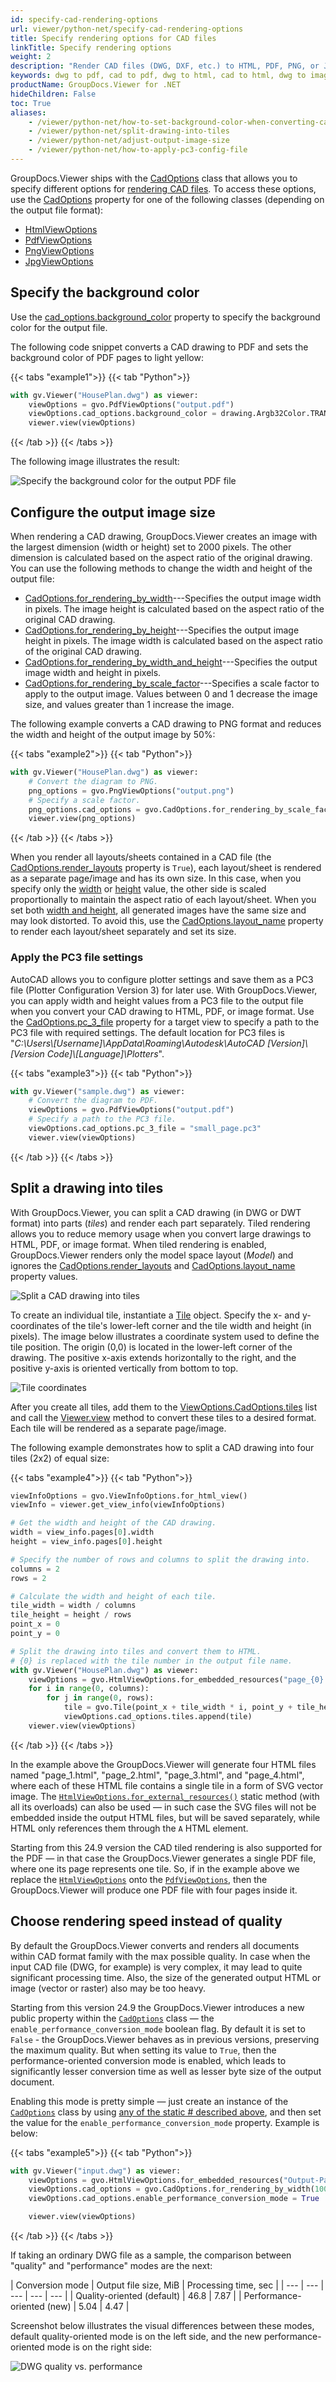```yaml
---
id: specify-cad-rendering-options
url: viewer/python-net/specify-cad-rendering-options
title: Specify rendering options for CAD files
linkTitle: Specify rendering options
weight: 2
description: "Render CAD files (DWG, DXF, etc.) to HTML, PDF, PNG, or JPEG using GroupDocs.Viewer's options."
keywords: dwg to pdf, cad to pdf, dwg to html, cad to html, dwg to image, split drawing, performance conversion
productName: GroupDocs.Viewer for .NET
hideChildren: False
toc: True
aliases:
    - /viewer/python-net/how-to-set-background-color-when-converting-cad-drawings
    - /viewer/python-net/split-drawing-into-tiles
    - /viewer/python-net/adjust-output-image-size
    - /viewer/python-net/how-to-apply-pc3-config-file
---
```

GroupDocs.Viewer ships with the [CadOptions](https://reference.groupdocs.com/viewer/python-net/groupdocs.viewer.options/cadoptions) class that allows you to specify different options for [rendering CAD files](/viewer/python-net/render-cad-documents/). To access these options, use the [CadOptions](https://reference.groupdocs.com/viewer/python-net/groupdocs.viewer.options/baseviewoptions/#properties) property for one of the following classes (depending on the output file format):

* [HtmlViewOptions](https://reference.groupdocs.com/python-net/viewer/groupdocs.viewer.options/htmlviewoptions) 
* [PdfViewOptions](https://reference.groupdocs.com/python-net/viewer/groupdocs.viewer.options/pdfviewoptions)
* [PngViewOptions](https://reference.groupdocs.com/python-net/viewer/groupdocs.viewer.options/pngviewoptions)
* [JpgViewOptions](https://reference.groupdocs.com/python-net/viewer/groupdocs.viewer.options/jpgviewoptions)

## Specify the background color

Use the [cad_options.background_color](https://reference.groupdocs.com/viewer/python-net/groupdocs.viewer.options/cadoptions/#properties) property to specify the background color for the output file. 

The following code snippet converts a CAD drawing to PDF and sets the background color of PDF pages to light yellow:

{{< tabs "example1">}}
{{< tab "Python">}}
```python
with gv.Viewer("HousePlan.dwg") as viewer:
    viewOptions = gvo.PdfViewOptions("output.pdf")
    viewOptions.cad_options.background_color = drawing.Argb32Color.TRANSPARENT # RGB color for green 
    viewer.view(viewOptions)
```
{{< /tab >}}
{{< /tabs >}}

The following image illustrates the result:

![Specify the background color for the output PDF file](/viewer/net/images/rendering-basics/render-cad-documents/set-background-color.png)

## Configure the output image size

<a name="ctors"></a>When rendering a CAD drawing, GroupDocs.Viewer creates an image with the largest dimension (width or height) set to 2000 pixels. The other dimension is calculated based on the aspect ratio of the original drawing. You can use the following methods to change the width and height of the output file:

* [CadOptions.for_rendering_by_width](https://reference.groupdocs.com/python-net/viewer/groupdocs.viewer.options/cadoptions/#methods)---Specifies the output image width in pixels. The image height is calculated based on the aspect ratio of the original CAD drawing.
* [CadOptions.for_rendering_by_height](https://reference.groupdocs.com/python-net/viewer/groupdocs.viewer.options/cadoptions/#methods)---Specifies the output image height in pixels. The image width is calculated based on the aspect ratio of the original CAD drawing.
* [CadOptions.for_rendering_by_width_and_height](https://reference.groupdocs.com/python-net/viewer/groupdocs.viewer.options/cadoptions/#methods)---Specifies the output image width and height in pixels. 
* [CadOptions.for_rendering_by_scale_factor](https://reference.groupdocs.com/python-net/viewer/groupdocs.viewer.options/cadoptions/#methods)---Specifies a scale factor to apply to the output image. Values between 0 and 1 decrease the image size, and values greater than 1 increase the image.

The following example converts a CAD drawing to PNG format and reduces the width and height of the output image by 50%:

{{< tabs "example2">}}
{{< tab "Python">}}
```python
with gv.Viewer("HousePlan.dwg") as viewer:
    # Convert the diagram to PNG.
    png_options = gvo.PngViewOptions("output.png")
    # Specify a scale factor.
    png_options.cad_options = gvo.CadOptions.for_rendering_by_scale_factor(0.5)      
    viewer.view(png_options)
```
{{< /tab >}}
{{< /tabs >}}

When you render all layouts/sheets contained in a CAD file (the [CadOptions.render_layouts](https://reference.groupdocs.com/python-net/viewer/groupdocs.viewer.options/cadoptions/#properties) property is `True`), each layout/sheet is rendered as a separate page/image and has its own size. In this case, when you specify only the [width](https://reference.groupdocs.com/python-net/viewer/groupdocs.viewer.options/cadoptions/#methods) or [height](https://reference.groupdocs.com/python-net/viewer/groupdocs.viewer.options/cadoptions/#methods) value, the other side is scaled proportionally to maintain the aspect ratio of each layout/sheet. When you set both [width and height](https://reference.groupdocs.com/python-net/viewer/groupdocs.viewer.options/cadoptions/#methods), all generated images have the same size and may look distorted. To avoid this, use the [CadOptions.layout_name](https://reference.groupdocs.com/viewer/python-net/groupdocs.viewer.options/cadoptions/#properties) property to render each layout/sheet separately and set its size.

### Apply the PC3 file settings

AutoCAD allows you to configure plotter settings and save them as a PC3 file (Plotter Configuration Version 3) for later use. With GroupDocs.Viewer, you can apply width and height values from a PC3 file to the output file when you convert your CAD drawing to HTML, PDF, or image format. Use the [CadOptions.pc_3_file](https://reference.groupdocs.com/viewer/python-net/groupdocs.viewer.options/cadoptions/#properties) property for a target view to specify a path to the PC3 file with required settings. The default location for PC3 files is "*C:\Users\\[Username]\\AppData\Roaming\Autodesk\AutoCAD [Version]\\[Version Code]\\[Language]\Plotters*".

{{< tabs "example3">}}
{{< tab "Python">}}
```python
with gv.Viewer("sample.dwg") as viewer:
    # Convert the diagram to PDF.
    viewOptions = gvo.PdfViewOptions("output.pdf")
    # Specify a path to the PC3 file.
    viewOptions.cad_options.pc_3_file = "small_page.pc3"
    viewer.view(viewOptions)
```
{{< /tab >}}
{{< /tabs >}}

## Split a drawing into tiles

With GroupDocs.Viewer, you can split a CAD drawing (in DWG or DWT format) into parts (_tiles_) and render each part separately. Tiled rendering allows you to reduce memory usage when you convert large drawings to HTML, PDF, or image format. When tiled rendering is enabled, GroupDocs.Viewer renders only the model space layout (_Model_) and ignores the [CadOptions.render_layouts](https://reference.groupdocs.com/python-net/viewer/groupdocs.viewer.options/cadoptions/#properties) and [CadOptions.layout_name](https://reference.groupdocs.com/viewer/python-net/groupdocs.viewer.options/cadoptions/#properties) property values.

![Split a CAD drawing into tiles](/viewer/net/images/rendering-basics/render-cad-documents/split-drawing-into-tiles.png)

To create an individual tile, instantiate a [Tile](https://reference.groupdocs.com/viewer/python-net/groupdocs.viewer.options/tile) object. Specify the x- and y-coordinates of the tile's lower-left corner and the tile width and height (in pixels). The image below illustrates a coordinate system used to define the tile position. The origin (0,0) is located in the lower-left corner of the drawing. The positive x-axis extends horizontally to the right, and the positive y-axis is oriented vertically from bottom to top.

![Tile coordinates](/viewer/net/images/rendering-basics/render-cad-documents/tile-coordinates.png)

After you create all tiles, add them to the [ViewOptions.CadOptions.tiles](https://reference.groupdocs.com/python-net/viewer/groupdocs.viewer.options/cadoptions/#properties) list and call the [Viewer.view](https://reference.groupdocs.com/viewer/python-net/groupdocs.viewer/viewer/#methods) method to convert these tiles to a desired format. Each tile will be rendered as a separate page/image.

The following example demonstrates how to split a CAD drawing into four tiles (2x2) of equal size:

{{< tabs "example4">}}
{{< tab "Python">}}
```python
viewInfoOptions = gvo.ViewInfoOptions.for_html_view()
viewInfo = viewer.get_view_info(viewInfoOptions)

# Get the width and height of the CAD drawing.
width = view_info.pages[0].width
height = view_info.pages[0].height

# Specify the number of rows and columns to split the drawing into.
columns = 2
rows = 2

# Calculate the width and height of each tile.
tile_width = width / columns
tile_height = height / rows
point_x = 0
point_y = 0

# Split the drawing into tiles and convert them to HTML.
# {0} is replaced with the tile number in the output file name.
with gv.Viewer("HousePlan.dwg") as viewer:
    viewOptions = gvo.HtmlViewOptions.for_embedded_resources("page_{0}.html")
    for i in range(0, columns):
        for j in range(0, rows):
            tile = gvo.Tile(point_x + tile_width * i, point_y + tile_height * j, tile_width, tile_height)
            viewOptions.cad_options.tiles.append(tile)
    viewer.view(viewOptions)
```
{{< /tab >}}
{{< /tabs >}}

In the example above the GroupDocs.Viewer will generate four HTML files named "page_1.html", "page_2.html", "page_3.html", and "page_4.html", where each of these HTML file contains a single tile in a form of SVG vector image. The [`HtmlViewOptions.for_external_resources()`](https://reference.groupdocs.com/viewer/python-net/groupdocs.viewer.options/htmlviewoptions/) static method (with all its overloads) can also be used — in such case the SVG files will not be embedded inside the output HTML files, but will be saved separately, while HTML only references them through the `A` HTML element.

Starting from this 24.9 version the CAD tiled rendering is also supported for the PDF — in that case the GroupDocs.Viewer generates a single PDF file, where one its page represents one tile. So, if in the example above we replace the [`HtmlViewOptions`](https://reference.groupdocs.com/viewer/python-net/groupdocs.viewer.options/htmlviewoptions/) onto the [`PdfViewOptions`](https://reference.groupdocs.com/viewer/python-net/groupdocs.viewer.options/pdfviewoptions/), then the GroupDocs.Viewer will produce one PDF file with four pages inside it.

## Choose rendering speed  instead of quality

By default the GroupDocs.Viewer converts and renders all documents within CAD format family with the max possible quality. In case when the input CAD file (DWG, for example) is very complex, it may lead to quite significant processing time. Also, the size of the generated output HTML or image (vector or raster) also may be too heavy.

Starting from this version 24.9 the GroupDocs.Viewer introduces a new public property within the [`CadOptions`](https://reference.groupdocs.com/viewer/python-net/groupdocs.viewer.options/cadoptions) class — the `enable_performance_conversion_mode` boolean flag. By default it is set to `False` - the GroupDocs.Viewer behaves as in previous versions, preserving the maximum quality. But when setting its value to `True`, then the performance-oriented conversion mode is enabled, which leads to significantly lesser conversion time as well as lesser byte size of the output document.

Enabling this mode is pretty simple — just create an instance of the [`CadOptions`](https://reference.groupdocs.com/viewer/python-net/groupdocs.viewer.options/cadoptions) class by using [any of the static # described above](#ctors), and then set the value for the `enable_performance_conversion_mode` property. Example is below:


{{< tabs "example5">}}
{{< tab "Python">}}
```python
with gv.Viewer("input.dwg") as viewer:
    viewOptions = gvo.HtmlViewOptions.for_embedded_resources("Output-Page#{0}.html")
    viewOptions.cad_options = gvo.CadOptions.for_rendering_by_width(1000)
    viewOptions.cad_options.enable_performance_conversion_mode = True

    viewer.view(viewOptions)
```
{{< /tab >}}
{{< /tabs >}}

If taking an ordinary DWG file as a sample, the comparison between "quality" and "performance" modes are the next:

| Conversion mode | Output file size, MiB | Processing time, sec |
| --- | --- | --- | --- | --- |
| Quality-oriented (default) | 46.8 | 7.87 |
| Performance-oriented (new) | 5.04 | 4.47 |

Screenshot below illustrates the visual differences between these modes, default quality-oriented mode is on the left side, and the new performance-oriented mode is on the right side:

![DWG quality vs. performance](/viewer/net/images/rendering-basics/render-cad-documents/dwg_comparison_quality_vs_performance.png)
